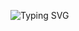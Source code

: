 ![Typing SVG](https://readme-typing-svg.herokuapp.com/?lines=I+Love+Beer&font=Fira%20Code&center=true&width=380&height=50)

